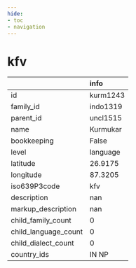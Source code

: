 ```yaml
---
hide:
- toc
- navigation
---
```

# kfv
|                      | info     |
|:---------------------|:---------|
| id                   | kurm1243 |
| family_id            | indo1319 |
| parent_id            | uncl1515 |
| name                 | Kurmukar |
| bookkeeping          | False    |
| level                | language |
| latitude             | 26.9175  |
| longitude            | 87.3205  |
| iso639P3code         | kfv      |
| description          | nan      |
| markup_description   | nan      |
| child_family_count   | 0        |
| child_language_count | 0        |
| child_dialect_count  | 0        |
| country_ids          | IN NP    |